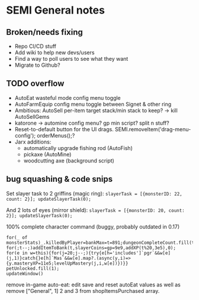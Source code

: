 # SEMI General notes

## Broken/needs fixing

* Repo CI/CD stuff
* Add wiki to help new devs/users
* Find a way to poll users to see what they want
* Migrate to Github?

## TODO overflow

* AutoEat wasteful mode config menu toggle
* AutoFarmEquip config menu toggle between Signet & other ring
* Ambitious: AutoSell per-item target stack/min stack to keep? -> kill AutoSellGems
* katorone -> automine config menu? gp min script? split n stuff?
* Reset-to-default button for the UI drags. SEMI.removeItem('drag-menu-config'); orderMenus();?
* Jarx additions:
    * automatically upgrade fishing rod (AutoFish)
    * pickaxe (AutoMine)
    * woodcutting axe (background script)

## bug squashing & code snips

Set slayer task to 2 griffins (magic ring):
`slayerTask = [{monsterID: 22, count: 2}]; updateSlayerTask(0);`

And 2 lots of eyes (mirror shield):
`slayerTask = [{monsterID: 20, count: 2}]; updateSlayerTask(0);`

100% complete character command (buggy, probably outdated in 0.17)
```
for(_ of monsterStats)_.killedByPlayer=bankMax=t=891;dungeonCompleteCount.fill(t);
for(;t--;)addItemToBank(t,slayerCoins=gp=9e9,addXP(t%20,3e5),0);
for(e in w=this){for(j=20;j--;){try{e[h='includes']`pgr`&&w[e](j,1)}catch{}e[h]`Mas`&&w[e].map?.(async(y,i)=>{y.masteryXP=11e5;levelUpMastery(j,i,w[e])})}}
petUnlocked.fill(1);
updateWindow()
```

remove in-game auto-eat: edit save and reset autoEat values as well as remove ["General", 1] 2 and 3 from shopItemsPurchased array.

